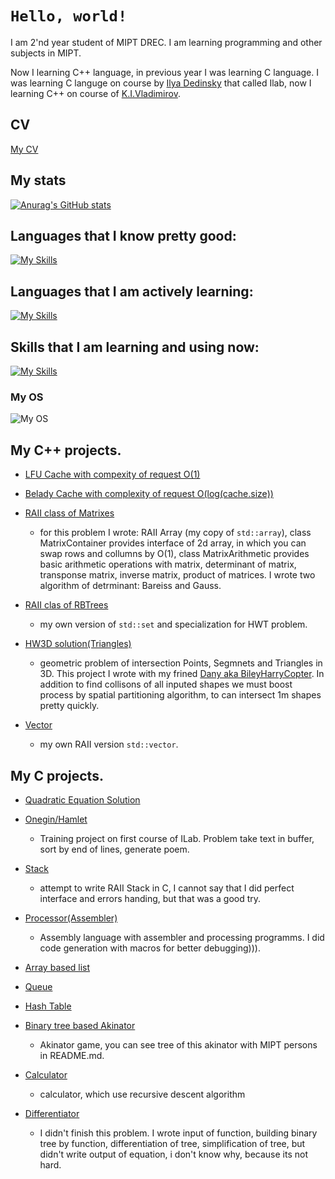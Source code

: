 # `Hello, world!`

I am 2'nd year student of MIPT DREC. I am learning programming and other subjects in MIPT.

Now I learning C++ language, in previous year I was learning C language. I was learning C languge on course by
[Ilya Dedinsky](https://github.com/ded32) that called Ilab, now I learning C++ on course of [K.I.Vladimirov](https://github.com/tilir).

## CV

[My CV](https://github.com/LegendaryHog/CV)

## My stats

[![Anurag's GitHub stats](https://github-readme-stats.vercel.app/api?username=LegendaryHog&show_icons=true&theme=dark)](https://github.com/anuraghazra/github-readme-stats)

## Languages that I know pretty good:
[![My Skills](https://skillicons.dev/icons?i=c)](https://skillicons.dev)

## Languages that I am actively learning:
[![My Skills](https://skillicons.dev/icons?i=cpp)](https://skillicons.dev)

## Skills that I am learning and using now:
[![My Skills](https://skillicons.dev/icons?i=git,cmake,python,bash,latex,markdown)](https://skillicons.dev)

### My OS
![My OS](https://img.shields.io/badge/manjaro-35BF5C?style=for-the-badge&logo=manjaro&logoColor=white)


## My C++ projects.

- [LFU Cache with compexity of request O(1)](https://github.com/LegendaryHog/cache)

- [Belady Cache with complexity of request O(log(cache.size))](https://github.com/LegendaryHog/belady_cache)

- [RAII class of Matrixes](https://github.com/LegendaryHog/matrix)
    - for this problem I wrote: RAII Array (my copy of `std::array`), class MatrixContainer provides interface of 2d array, in which you can swap rows and collumns by O(1), class MatrixArithmetic provides basic arithmetic operations with matrix, determinant of matrix, transponse matrix, inverse matrix, product of matrices. I wrote two algorithm of detrminant: Bareiss and Gauss.

- [RAII clas of RBTrees](https://github.com/LegendaryHog/SearchTree) 
    - my own version of `std::set` and specialization for HWT problem.

- [HW3D solution(Triangles)](https://github.com/LegendaryHog/Triangles)
    - geometric problem of intersection Points, Segmnets and Triangles in 3D. This project I wrote with my frined [Dany aka BileyHarryCopter](https://github.com/BileyHarryCopter). In addition to find collisons of all inputed shapes we must boost process by spatial partitioning algorithm, to can intersect 1m shapes pretty quickly.

- [Vector](https://github.com/LegendaryHog/Vector)
    - my own RAII version `std::vector`.
## My C projects.

- [Quadratic Equation Solution](https://github.com/LegendaryHog/quadratic-equation)

- [Onegin/Hamlet](https://github.com/LegendaryHog/Onegin)
    - Training project on first course of ILab. Problem
    take text in buffer, sort by end of lines, generate poem.

- [Stack](https://github.com/LegendaryHog/Stack)
    - attempt to write RAII Stack in C, I cannot say that I did perfect interface and errors handing, but that was a good try. 
- [Processor(Assembler)](https://github.com/LegendaryHog/Pentium)
    - Assembly language with assembler and processing programms. I did code generation with macros for better debugging))).

- [Array based list](https://github.com/LegendaryHog/List)

- [Queue](https://github.com/LegendaryHog/Queue)

- [Hash Table](https://github.com/LegendaryHog/Hash_Tab)

- [Binary tree based Akinator](https://github.com/LegendaryHog/AkiTree)
    - Akinator game, you can see tree of this akinator with MIPT persons in README.md.

- [Calculator](https://github.com/LegendaryHog/Calc)
    - calculator, which use recursive descent algorithm

- [Differentiator](https://github.com/LegendaryHog/Diff)
    - I didn't finish this problem. I wrote input of function, building binary tree by function, differentiation of tree, simplification of tree, but didn't write output of equation, i don't know why, because its not hard.


